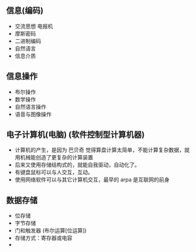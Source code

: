 
## 信息(编码)

- 交流思想 电报机
- 摩斯密码
- 二进制编码
- 自然语言
- 信息介质

## 信息操作
- 布尔操作
- 数学操作
- 自然语言操作
- 语音与图像操作

## 电子计算机(电脑) (软件控制型计算机器)
- 计算机的产生，是因为 巴贝奇 觉得算盘计算太简单，不能计算复杂数据，就用机械能创造了更复杂的计算装置
- 后来又使用存储结构式的，就能自我驱动，自动化了。
- 有键盘鼠标可以与人交互，互动。
- 使用网络软件可以与其它计算机交互，最早的 arpa 是互联网的前身


## 数据存储

- 位存储
- 字节存储
- 门和触发器 (布尔运算[位运算])
- 存储方式：寄存器或电容
- 